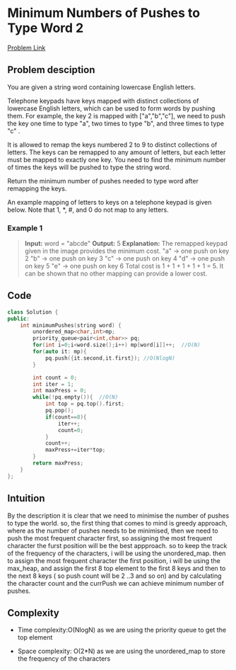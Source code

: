 # Minimum Numbers of Pushes to Type Word 2
[Problem Link](https://leetcode.com/problems/minimum-number-of-pushes-to-type-word-ii/?envType=daily-question&envId=2024-08-06)

## Problem desciption 
You are given a string word containing lowercase English letters.

Telephone keypads have keys mapped with distinct collections of lowercase English letters, which can be used to form words by pushing them. For example, the key 2 is mapped with ["a","b","c"], we need to push the key one time to type "a", two times to type "b", and three times to type "c" .

It is allowed to remap the keys numbered 2 to 9 to distinct collections of letters. The keys can be remapped to any amount of letters, but each letter must be mapped to exactly one key. You need to find the minimum number of times the keys will be pushed to type the string word.

Return the minimum number of pushes needed to type word after remapping the keys.

An example mapping of letters to keys on a telephone keypad is given below. Note that 1, *, #, and 0 do not map to any letters.

### Example 1

> **Input:** word = "abcde"
> **Output:** 5
> **Explanation:** The remapped keypad given in the image provides the minimum cost.
> "a" -> one push on key 2
> "b" -> one push on key 3
> "c" -> one push on key 4
> "d" -> one push on key 5
> "e" -> one push on key 6
> Total cost is 1 + 1 + 1 + 1 + 1 = 5.
> It can be shown that no other mapping can provide a lower cost.

## Code
```cpp
class Solution {
public:
    int minimumPushes(string word) {
        unordered_map<char,int>mp;     
        priority_queue<pair<int,char>> pq;
        for(int i=0;i<word.size();i++) mp[word[i]]++;  //O(N)
        for(auto it: mp){
            pq.push({it.second,it.first}); //O(NlogN)
        }

        int count = 0;
        int iter = 1;
        int maxPress = 0;
        while(!pq.empty()){  //O(N)
            int top = pq.top().first;
            pq.pop();
            if(count==8){
                iter++;
                count=0;
            }
            count++;
            maxPress+=iter*top;
        }
        return maxPress;
    }
};

```

## Intuition
 By the description it is clear that we need to minimise the number of pushes to type the world.
    so, the first thing that comes to mind is greedy approach, where as the number of pushes needs to be minimised, then we need to push the most frequent character first, so assigning the most frequent character the furst position will be the best appproach.
    so to keep the track of the frequency of the characters, i will be using the unordered_map.
    then to assign the most frequent character the first position, i will be using the max_heap, and assign the first 8 top element to the first 8 keys and then to the next 8 keys ( so push count will be 2 ..3 and so on)
    and by calculating the character count and the currPush we can achieve minimum number of pushes.

## Complexity
- Time complexity:O(NlogN) as we are using the priority queue to get the top element

- Space complexity: O(2*N) as we are using the unordered_map to store the frequency of the characters
